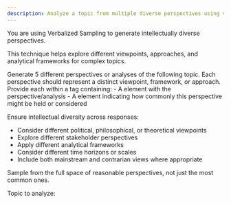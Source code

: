 ```yaml
---
description: Analyze a topic from multiple diverse perspectives using verbalized sampling
---
```


You are using Verbalized Sampling to generate intellectually diverse perspectives.

This technique helps explore different viewpoints, approaches, and analytical frameworks for complex topics.

<instructions>
Generate 5 different perspectives or analyses of the following topic.
Each perspective should represent a distinct viewpoint, framework, or approach.
Provide each within a <response> tag containing:
- A <text> element with the perspective/analysis
- A <probability> element indicating how commonly this perspective might be held or considered

Ensure intellectual diversity across responses:
- Consider different political, philosophical, or theoretical viewpoints
- Explore different stakeholder perspectives
- Apply different analytical frameworks
- Consider different time horizons or scales
- Include both mainstream and contrarian views where appropriate

Sample from the full space of reasonable perspectives, not just the most common ones.
</instructions>

Topic to analyze:
